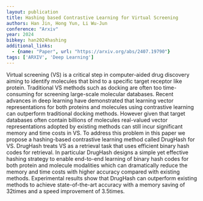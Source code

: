 ```yaml
---
layout: publication
title: Hashing based Contrastive Learning for Virtual Screening
authors: Han Jin, Hong Yun, Li Wu-Jun
conference: "Arxiv"
year: 2024
bibkey: han2024hashing
additional_links:
  - {name: "Paper", url: "https://arxiv.org/abs/2407.19790"}
tags: ['ARXIV', 'Deep Learning']
---
```

Virtual screening (VS) is a critical step in computer-aided drug discovery aiming to identify molecules that bind to a specific target receptor like protein. Traditional VS methods such as docking are often too time-consuming for screening large-scale molecular databases. Recent advances in deep learning have demonstrated that learning vector representations for both proteins and molecules using contrastive learning can outperform traditional docking methods. However given that target databases often contain billions of molecules real-valued vector representations adopted by existing methods can still incur significant memory and time costs in VS. To address this problem in this paper we propose a hashing-based contrastive learning method called DrugHash for VS. DrugHash treats VS as a retrieval task that uses efficient binary hash codes for retrieval. In particular DrugHash designs a simple yet effective hashing strategy to enable end-to-end learning of binary hash codes for both protein and molecule modalities which can dramatically reduce the memory and time costs with higher accuracy compared with existing methods. Experimental results show that DrugHash can outperform existing methods to achieve state-of-the-art accuracy with a memory saving of 32times and a speed improvement of 3.5times.
